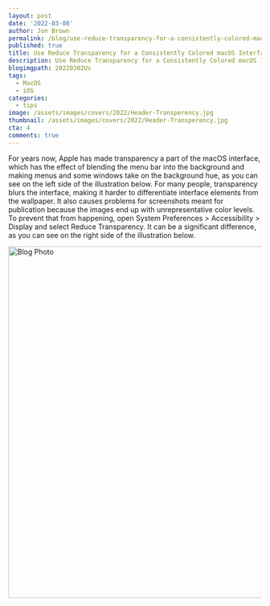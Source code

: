 ```yaml
---
layout: post
date: '2022-03-08'
author: Jon Brown
permalink: /blog/use-reduce-transparency-for-a-consistently-colored-macos-interface/
published: true
title: Use Reduce Transparency for a Consistently Colored macOS Interface
description: Use Reduce Transparency for a Consistently Colored macOS Interface
blogimgpath: 20220302Us
tags:
  - MacOS
  - iOS
categories:
  - tips
image: /assets/images/covers/2022/Header-Transperency.jpg
thumbnail: /assets/images/covers/2022/Header-Transperency.jpg
cta: 4
comments: true
---
```

For years now, Apple has made transparency a part of the macOS
interface, which has the effect of blending the menu bar into the
background and making menus and some windows take on the background hue,
as you can see on the left side of the illustration below. For many
people, transparency blurs the interface, making it harder to
differentiate interface elements from the wallpaper. It also causes
problems for screenshots meant for publication because the images end up
with unrepresentative color levels. To prevent that from happening, open
System Preferences > Accessibility > Display and select Reduce
Transparency. It can be a significant difference, as you can see on the
right side of the illustration below.

<img alt="Blog Photo" src="{{ site.site_cdn }}/assets/images/blog/2022/20220302Us/image1.jpeg" class="img-fluid rounded m-2" width="700" />

